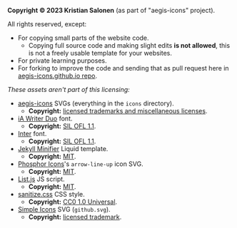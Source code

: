 **Copyright © 2023 Kristian Salonen** (as part of "aegis-icons" project).

All rights reserved, except:
- For copying small parts of the website code.
  - Copying full source code and making slight edits **is not allowed**, this is not a freely usable template for your websites.
- For private learning purposes.
- For forking to improve the code and sending that as pull request here in [aegis-icons.github.io repo](https://github.com/aegis-icons/aegis-icons.github.io).

_These assets aren't part of this licensing:_
- [aegis-icons](https://github.com/aegis-icons/aegis-icons) SVGs (everything in the `icons` directory).
  - **Copyright:** [licensed trademarks and miscellaneous licenses](https://github.com/aegis-icons/aegis-icons#disclaimer).
- [iA Writer Duo](https://github.com/iaolo/iA-Fonts/tree/master/iA%20Writer%20Duo) font.
  - **Copyright:** [SIL OFL 1.1](https://github.com/iaolo/iA-Fonts/blob/master/iA%20Writer%20Duo/LICENSE.md).
- [Inter](https://rsms.me/inter/) font.
  - **Copyright:** [SIL OFL 1.1](https://github.com/rsms/inter/blob/master/LICENSE.txt).
- [Jekyll Minifier](https://github.com/Mendeo/jekyll-minifier) Liquid template.
  - **Copyright:** [MIT](https://github.com/Mendeo/jekyll-minifier/blob/main/LICENSE).
- [Phosphor Icons](https://phosphoricons.com/)'s `arrow-line-up` icon SVG.
  - **Copyright:** [MIT](https://github.com/phosphor-icons/phosphor-icons/blob/master/LICENSE).
- [List.js](https://listjs.com/) JS script.
  - **Copyright:** [MIT](https://github.com/javve/list.js/blob/master/LICENSE).
- [sanitize.css](https://github.com/csstools/sanitize.css) CSS style.
  - **Copyright:** [CC0 1.0 Universal](https://github.com/csstools/sanitize.css/blob/main/LICENSE.md).
- [Simple Icons](https://simpleicons.org/?q=github) SVG (`github.svg`).
  - **Copyright:** [licensed trademark](https://github.com/logos).